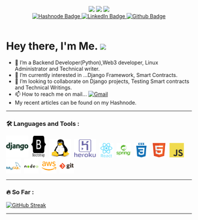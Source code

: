 <div id="header" align="center">
  <img src="https://media.giphy.com/media/M9gbBd9nbDrOTu1Mqx/giphy.gif" width="100"/>
  <img src="https://media.giphy.com/media/QX7nMrAHVN0FFD7EtK/giphy.gif" width="600"/>
  <img src="https://media.giphy.com/media/fAcQ7d1Hnx2XlY6SMe/giphy.gif" width="100"/>
 
   
</div>
<div id="badges" align="center">
     <a href="https://timibacco.hashnode.dev/">
    <img src="https://img.shields.io/badge/Hashnode-blue?style=for-the-badge&logo=hashnode&logoColor=blue" alt="Hashnode Badge"/>
      </a>
     <a href="https://www.linkedin.com/in/timibacco/">
    <img src="https://img.shields.io/badge/LinkedIn-blue?style=for-the-badge&logo=linkedin&logoColor=white" alt="LinkedIn Badge"/>
      </a>
     <a href="https://github.com/timibacco">
    <img src="https://img.shields.io/badge/Github-blue?style=for-the-badge&logo=github&logoColor=white" width = "100" height="30" alt="Github Badge"/>
      </a>
  
</div>
<div  align="center">
<img src="https://komarev.com/ghpvc/?username=timibacco&style=flat-circle&color=blue" alt=""/>
</div>

<h1>
  Hey there, I'm Me.
  <img src="https://media.giphy.com/media/hvRJCLFzcasrR4ia7z/giphy.gif" width="30px"/>
</h1>


- 👀 I’m a Backend Developer(Python),Web3 developer, Linux Administrator and Technical writer.
- 🌱 I’m currently interested in ...Django Framework, Smart Contracts.
- 💞️ I’m looking to collaborate on Django projects, Testing Smart contracts and Technical Writings.
- 📫 How to reach me on mail... <a href ="mailto:foxxelit9@gmail.com"> ![Gmail](https://img.shields.io/badge/foxxelit9@gmail.com-D14836?style=for-the-badge&logo=gmail&logoColor=white) </a>
- My recent articles can be found on my Hashnode.


---

### :hammer_and_wrench: Languages and Tools :
<div>
  <img src= "https://github.com/devicons/devicon/blob/master/icons/django/django-plain-wordmark.svg" title="Django" alt="React" width="60" height="60"/>&nbsp;
  <img src="https://github.com/devicons/devicon/blob/master/icons/bootstrap/bootstrap-plain-wordmark.svg" tile="bootstrap" alt ="bootstrap" width ="40" height="60" />&nbsp;
  <img src="https://github.com/devicons/devicon/blob/master/icons/linux/linux-original.svg" title= "linux" alt="linux" width="60" height="50" />&nbsp;
  <img src="https://github.com/devicons/devicon/blob/master/icons/heroku/heroku-original-wordmark.svg" title="heroku" alt="heroku" width="60" height="50"/>&nbsp;
  <img src="https://github.com/devicons/devicon/blob/master/icons/react/react-original-wordmark.svg" title="React" alt="React" width="40" height="40"/>&nbsp;
  <img src="https://github.com/devicons/devicon/blob/master/icons/spring/spring-original-wordmark.svg" title="Spring" alt="Spring" width="40" height="40"/>&nbsp;
  <img src="https://github.com/devicons/devicon/blob/master/icons/css3/css3-plain-wordmark.svg"  title="CSS3" alt="CSS" width="40" height="40"/>&nbsp;
  <img src="https://github.com/devicons/devicon/blob/master/icons/html5/html5-original.svg" title="HTML5" alt="HTML" width="40" height="40"/>&nbsp;
  <img src="https://github.com/devicons/devicon/blob/master/icons/javascript/javascript-original.svg" title="JavaScript" alt="JavaScript" width="40" height="40"/>&nbsp;
  <img src="https://github.com/devicons/devicon/blob/master/icons/mysql/mysql-original-wordmark.svg" title="MySQL"  alt="MySQL" width="40" height="40"/>&nbsp;
  <img src="https://github.com/devicons/devicon/blob/master/icons/nodejs/nodejs-original-wordmark.svg" title="NodeJS" alt="NodeJS" width="40" height="40"/>&nbsp;
  <img src="https://github.com/devicons/devicon/blob/master/icons/amazonwebservices/amazonwebservices-plain-wordmark.svg" title="AWS" alt="AWS" width="40" height="40"/>&nbsp;
  <img src="https://github.com/devicons/devicon/blob/master/icons/git/git-original-wordmark.svg" title="Git" **alt="Git" width="40" height="40"/>&nbsp;
</div>


---

### :fire: So Far :
[![GitHub Streak](http://github-readme-streak-stats.herokuapp.com?user=timibacco&theme=dark&date_format=M%20j%5B%2C%20Y%5D&ring=F8D93890)](https://git.io/streak-stats)


---


<!---
timibacco/timibacco is a ✨ special ✨ repository because its `README.md` (this file) appears on your GitHub profile.
You can click the Preview link to take a look at your changes.
--->
